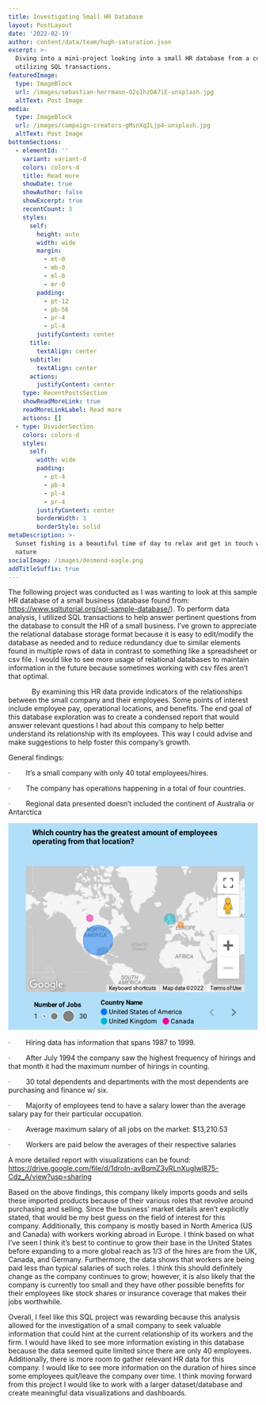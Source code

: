 ```yaml
---
title: Investigating Small HR Database
layout: PostLayout
date: '2022-02-19'
author: content/data/team/hugh-saturation.json
excerpt: >-
  Diving into a mini-project looking into a small HR database from a company
  utilizing SQL transactions.
featuredImage:
  type: ImageBlock
  url: /images/sebastian-herrmann-O2o1hzDA7iE-unsplash.jpg
  altText: Post Image
media:
  type: ImageBlock
  url: /images/campaign-creators-gMsnXqILjp4-unsplash.jpg
  altText: Post Image
bottomSections:
  - elementId: ''
    variant: variant-d
    colors: colors-d
    title: Read more
    showDate: true
    showAuthor: false
    showExcerpt: true
    recentCount: 3
    styles:
      self:
        height: auto
        width: wide
        margin:
          - mt-0
          - mb-0
          - ml-0
          - mr-0
        padding:
          - pt-12
          - pb-56
          - pr-4
          - pl-4
        justifyContent: center
      title:
        textAlign: center
      subtitle:
        textAlign: center
      actions:
        justifyContent: center
    type: RecentPostsSection
    showReadMoreLink: true
    readMoreLinkLabel: Read more
    actions: []
  - type: DividerSection
    colors: colors-d
    styles:
      self:
        width: wide
        padding:
          - pt-4
          - pb-4
          - pl-4
          - pr-4
        justifyContent: center
        borderWidth: 1
        borderStyle: solid
metaDescription: >-
  Sunset fishing is a beautiful time of day to relax and get in touch with
  nature
socialImage: /images/desmond-eagle.png
addTitleSuffix: true
---
```

The following project was conducted as I was wanting to look at this sample HR database of a small business (database found from: https://www.sqltutorial.org/sql-sample-database/). To perform data analysis, I utilized SQL transactions to help answer pertinent questions from the database to consult the HR of a small business. I’ve grown to appreciate the relational database storage format because it is easy to edit/modify the database as needed and to reduce redundancy due to similar elements found in multiple rows of data in contrast to something like a spreadsheet or csv file. I would like to see more usage of relational databases to maintain information in the future because sometimes working with csv files aren’t that optimal.   

           	By examining this HR data provide indicators of the relationships between the small company and their employees. Some points of interest include employee pay, operational locations, and benefits. The end goal of this database exploration was to create a condensed report that would answer relevant questions I had about this company to help better understand its relationship with its employees. This way I could advise and make suggestions to help foster this company’s growth.  

General findings:

·        It’s a small company with only 40 total employees/hires.

·        The company has operations happening in a total of four countries.

·        Regional data presented doesn’t included the continent of Australia or Antarctica

![](/images/countriesHR.png)

·        Hiring data has information that spans 1987 to 1999.

·        After July 1994 the company saw the highest frequency of hirings and that month it had the maximum number of hirings in counting.

·        30 total dependents and departments with the most dependents are purchasing and finance w/ six.

·        Majority of employees tend to have a salary lower than the average salary pay for their particular occupation.

·        Average maximum salary of all jobs on the market: $13,210.53

·        Workers are paid below the averages of their respective salaries

A more detailed report with visualizations can be found: https://drive.google.com/file/d/1droIn-avBqmZ3vRLnXugIwl875-Cdz_A/view?usp=sharing

Based on the above findings, this company likely imports goods and sells these imported products because of their various roles that revolve around purchasing and selling. Since the business’ market details aren’t explicitly stated, that would be my best guess on the field of interest for this company. Additionally, this company is mostly based in North America (US and Canada) with workers working abroad in Europe. I think based on what I’ve seen I think it’s best to continue to grow their base in the United States before expanding to a more global reach as 1/3 of the hires are from the UK, Canada, and Germany. Furthermore, the data shows that workers are being paid less than typical salaries of such roles. I think this should definitely change as the company continues to grow; however, it is also likely that the company is currently too small and they have other possible benefits for their employees like stock shares or insurance coverage that makes their jobs worthwhile.           	

Overall, I feel like this SQL project was rewarding because this analysis allowed for the investigation of a small company to seek valuable information that could hint at the current relationship of its workers and the firm. I would have liked to see more information existing in this database because the data seemed quite limited since there are only 40 employees. Additionally, there is more room to gather relevant HR data for this company. I would like to see more information on the duration of hires since some employees quit/leave the company over time. I think moving forward from this project I would like to work with a larger dataset/database and create meaningful data visualizations and dashboards.
